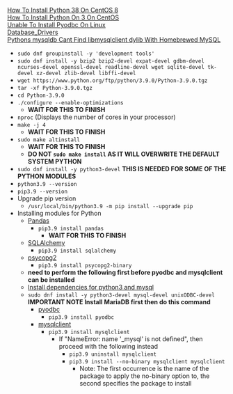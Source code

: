 [How To Install Python 38 On CentOS 8](https://linuxize.com/post/how-to-install-python-3-8-on-centos-8/)<br />
[How To Install Python On 3 On CentOS](https://computingforgeeks.com/how-to-install-python-on-3-on-centos/)<br />
[Unable To Install Pyodbc On Linux](https://stackoverflow.com/questions/2960339/unable-to-install-pyodbc-on-linux)<br />
[Database_Drivers](https://crateanon.readthedocs.io/en/latest/installation/database_drivers.html)<br />
[Pythons mysqldb Cant Find libmysqlclient dylib With Homebrewed MySQL](https://stackoverflow.com/questions/34536914/pythons-mysqldb-can-t-find-libmysqlclient-dylib-with-homebrewed-mysql)
* `sudo dnf groupinstall -y 'development tools'`
* `sudo dnf install -y bzip2 bzip2-devel expat-devel gdbm-devel ncurses-devel openssl-devel readline-devel wget sqlite-devel tk-devel xz-devel zlib-devel libffi-devel`
* `wget https://www.python.org/ftp/python/3.9.0/Python-3.9.0.tgz`
* `tar -xf Python-3.9.0.tgz`
* `cd Python-3.9.0`
* `./configure --enable-optimizations`
  * **WAIT FOR THIS TO FINISH**
* `nproc` (Displays the number of cores in your processor)
* `make -j 4`
  * **WAIT FOR THIS TO FINISH**
* `sudo make altinstall`
  * **WAIT FOR THIS TO FINISH**
  * **DO NOT `sudo make install` AS IT WILL OVERWRITE THE DEFAULT SYSTEM PYTHON**
* `sudo dnf install -y python3-devel` **THIS IS NEEDED FOR SOME OF THE PYTHON MODULES**
* `python3.9 --version`
* `pip3.9 --version`
* Upgrade pip version
  * `/usr/local/bin/python3.9 -m pip install --upgrade pip`
* Installing modules for Python
  * [Pandas](https://pypi.org/project/pandas/)
    * `pip3.9 install pandas`
      * **WAIT FOR THIS TO FINISH**
  * [SQLAlchemy](https://pypi.org/project/SQLAlchemy/)
    * `pip3.9 install sqlalchemy`
  * [psycopg2](https://pypi.org/project/psycopg2/)
    * `pip3.9 install psycopg2-binary`
  * **need to perform the following first before pyodbc and mysqlclient can be installed**
  * [Install dependencies for python3 and mysql](https://stackoverflow.com/questions/21530577/fatal-error-python-h-no-such-file-or-directory)
  * `sudo dnf install -y python3-devel mysql-devel unixODBC-devel` **IMPORTANT NOTE Install MariaDB first then do this command**
    * [pyodbc](https://pypi.org/project/pyodbc/)
      * `pip3.9 install pyodbc`
    * [mysqlclient](https://pypi.org/project/mysqlclient/)
      * `pip3.9 install mysqlclient`
        * If "NameError: name '\_mysql' is not defined", then proceed with the following instead
          * `pip3.9 uninstall mysqlclient`
          * `pip3.9 install --no-binary mysqlclient mysqlclient`
            * Note: The first occurrence is the name of the package to apply the no-binary option to, the second specifies the package to install
